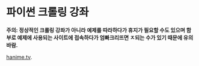 # 파이썬 크롤링 강좌

**주의: 정상적인 크롤링 강좌가 아니라 예제를 따라하다가 휴지가 필요할 수도 있으며 함부로 예제에 사용되는 사이트에 접속하다가 엄빠크리뜨면 ㅈ되는 수가 있기 때문에 유의바람.**

[hanime.tv](./hanime.tv/ReadMe.html).
